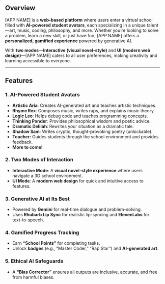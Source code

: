 ## **Overview**  
[APP NAME] is a **web-based platform** where users enter a virtual school filled with **AI-powered student avatars**, each specializing in a unique talent—art, music, coding, philosophy, and more. Whether you’re looking to solve a problem, learn a new skill, or just have fun, [APP NAME] offers a **personalized, gamified experience** powered by generative AI.  

With **two modes**—**Interactive (visual novel-style)** and **UI (modern web design)**—[APP NAME] caters to all user preferences, making creativity and learning accessible to everyone.  

---

## **Features**  

### **1. AI-Powered Student Avatars**  
- **Artistic Aria**: Creates AI-generated art and teaches artistic techniques.  
- **Rhyme Rex**: Composes music, writes raps, and explains music theory.  
- **Logic Leo**: Helps debug code and teaches programming concepts.  
- **Thinking Ponder**: Provides philosophical wisdom and poetic advice.  
- **Dramatic Delilah**: Rewrites your situation as a dramatic tale.  
- **Shadow Sam**: Writes cryptic, thought-provoking poetry (unlockable).  
- **Teacher:** Guides students through the school environment and provides feedback.
- **More to come!**

### **2. Two Modes of Interaction**  
- **Interactive Mode**: A **visual novel-style experience** where users navigate a 3D school environment.  
- **UI Mode**: A **modern web design** for quick and intuitive access to features.  

### **3. Generative AI at Its Best**  
- Powered by **Gemini** for real-time dialogue and problem-solving.  
- Uses **Rhubarb Lip Sync** for realistic lip-syncing and **ElevenLabs** for text-to-speech.  

### **4. Gamified Progress Tracking**  
- Earn **“School Points”** for completing tasks.  
- Unlock **badges** (e.g., “Master Coder,” “Rap Star”) and **AI-generated art**.  

### **5. Ethical AI Safeguards**  
- A **“Bias Corrector”** ensures all outputs are inclusive, accurate, and free from harmful biases.  
